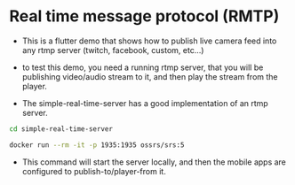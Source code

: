 # Real time message protocol (RMTP)


- This is a flutter demo that shows how to publish live camera feed into any rtmp server (twitch, facebook, custom, etc...)

- to test this demo, you need a running rtmp server, that you will be publishing video/audio stream to it, and then play the stream from the player.

- The simple-real-time-server has a good implementation of an rtmp server.

```zsh
cd simple-real-time-server
```
```zsh
docker run --rm -it -p 1935:1935 ossrs/srs:5
```

- This command will start the server locally, and then the mobile apps are configured to publish-to/player-from it.
